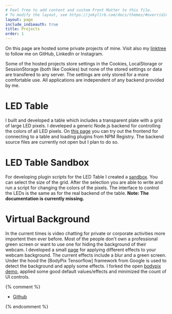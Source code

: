 ```yaml
---
# Feel free to add content and custom Front Matter to this file.
# To modify the layout, see https://jekyllrb.com/docs/themes/#overriding-theme-defaults
layout: page
include_indieauth: true
title: Projects
order: 1
---
```

On this page are hosted some private projects of mine.
Visit also my [linktree](https://linktr.ee/arne.stulken) to follow me on GitHub, LinkedIn or Instagram.

Some of the hosted projects store settings in the Cookies, LocalStorage or SessionStorage (both like Cookies) but none of the stored settings or data are transfered to any server. The settings are only stored for a more comfortable use. All applications are independent of any backend provided by me.

# LED Table
I built and developed a table which includes a transparent plate with a grid of large LED pixels.
I develeped a generic Node.js backend for controlling the colors of all LED pixels.
On [this page](/led-table/) you can try out the frontend for connecting to a table and loading plugins from NPM Registry.
The backend source files are currently not open but I plan to do so.

# LED Table Sandbox
For developing plugin scripts for the LED Table I created a [sandbox](/led-table-sandbox).
You can select the size of the grid. After the selection you are able to write and run a script for changing the colors of the pixels.
The interface to control the LEDs is the same as for the real backend of the table. **Note: The documentation is currently missing.**

# Virtual Background
In the current times is video chatting for private or corporate activities more importent then ever before.
Most of the people don't own a professional green screen or want to use one for hiding the background of their webcam.
I developed a small [page](/virtual-background) for applying different effects to your webcam background.
The current effects include a blur and a green screen.
Under the hood the [BodyPix Tensorflow] framework from Google is used to detect the background and apply some effects.
I forked the open [bodypix demo](https://storage.googleapis.com/tfjs-models/demos/body-pix/index.html),
applied some good default values/effects and minimized the count of UI controls.


{% comment %}
    <ul>
        <li><a href="https://github.com/arstulke" rel="me">Github</a></li>
    </ul>
    <link rel="authorization_endpoint" href="https://indieauth.com/auth" />
    <link rel="token_endpoint" href="https://tokens.indieauth.com/token">
{% endcomment %}
